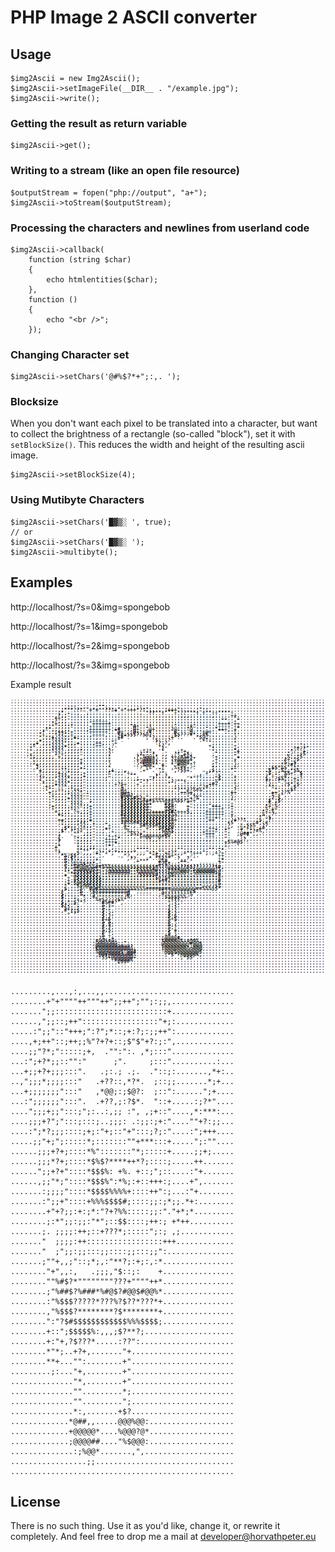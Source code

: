 # PHP Image 2 ASCII converter

## Usage
```
$img2Ascii = new Img2Ascii();
$img2Ascii->setImageFile(__DIR__ . "/example.jpg");
$img2Ascii->write();
```

### Getting the result as return variable 
```
$img2Ascii->get();
```

### Writing to a stream (like an open file resource)
```
$outputStream = fopen("php://output", "a+");
$img2Ascii->toStream($outputStream);
```

### Processing the characters and newlines from userland code
```
$img2Ascii->callback(
    function (string $char)
    {
        echo htmlentities($char);
    },
    function ()
    {
        echo "<br />";
    });
```

### Changing Character set
```
$img2Ascii->setChars('@#%$?*+";:,. ');
```

### Blocksize
When you don't want each pixel to be translated into a character, but want to collect the brightness of a rectangle
(so-called "block"), set it with `setBlockSize()`. This reduces the width and height of the resulting ascii image.
```
$img2Ascii->setBlockSize(4);
```


### Using Mutibyte Characters
```
$img2Ascii->setChars('█▓▒░ ', true);
// or
$img2Ascii->setChars('█▓▒░ ');
$img2Ascii->multibyte();
```


## Examples

http://localhost/?s=0&img=spongebob

http://localhost/?s=1&img=spongebob

http://localhost/?s=2&img=spongebob

http://localhost/?s=3&img=spongebob


Example result

![example](example_result.png)

```..................................................
.........,...,:,...,,.............................
........+"+""""++"""++";;++";"";:;;,..............
.......";;:::::::::::::::::::::::::+..............
......,";;::;++":::::::::::::::::"+;:.............
.....:";;"::"+++;":?";*::;+:?;:;;++":.............
....,+;++"::;++;;%"?+?+::;$"$"+?:;:",.............
....;;"?*;":::::;+,  ."":":. ,*;:::"..............
...:";+?*;;::"":"      ;".     ;:::"..........:...
...+;;+?+;;;:::".   .;:.; .;.  ."::;:.......,*+:..
..,";;;*;;;;:::"   .+??::,*?*.  ;::;;.......*;+...
...+;;;;;;;":::"   ,*@@;:;$@?:  ;::":......";+....
...:";;;;;;":::".  .+??,;:?$*.  "::+.....:;?*"....
....";;;+;;":::;";:..:,;; :", ,;+::"....,*:***:...
....;;;+?";":::;:::;..;;;: .:;;:;+:"....""+?:;;...
....:";*?;;;::::;+;:"+;::"+":::;?;:"....:";+++....
.....;;"+;";:::::*;:::::::""+***:::+.....";:""....
......;;;+?+;::::*%":::::::"*;:::::+.....;;+;.....
......;;;*?+;::::*$%$?****++*?;::::;.....++.......
......";;+?+"::::*$$$%: +%. +::;";::....:"+.......
......,;;"*;"::::*$$$%":*%;:+::+++:;....+",.......
.......:;;;;"::::*$$$$%%%%+::::++":;...:"+........
.......:";;+"::::+%%%$$$$#;::::;;:;*;;.*+:........
........+"+?;;:+:;*:"?+?%%:::::;;:"."+*;*.........
........;:*";;:;;:"*";::$$::::;++:; +*++..........
.......;. ;;;;:++;::+???*;:::::";:; ,;............
......."  ;;;;:++:::::::::::::::::+++.............
......."  ;";;:;;:::;;::::;;:::;;":...............
.......;""+,,;"::;*;,:"**?;:+;:,:*................
........"+",,:,   .;;;,"$::;:    +................
........""%#$?*""""""""???+""""++*................
........;"%##$?%###*%#@$?#@@$#@@%*................
........:"%$$$?????*???%?$??*???*+................
........,"%$$$?********?$********+................
........":"?$#$$$$$$$$$$$$%%%$$$$;................
........+::";$$$$$%:,,,;$?**?;....................
........+:"+,?$???*.....:??":.....................
........*"*;..+?+,......."+.......................
........**+..."":........+".......................
.........;:..."+,........+".......................
.............."*,........+".......................
.............."".........*;.......................
.............."".........";.......................
..............*:,.......+$?.......................
.............*@##,,.....@@@%@@:...................
.............+@@@@@*....%@@@?@*...................
.............;@@@@##...."%$@@@:...................
..............:;%@@*.......,",....................
.................;;...............................
..................................................
```

## License
There is no such thing. Use it as you'd like, change it, or rewrite it completely.
And feel free to drop me a mail at [developer@horvathpeter.eu](mailto:developer@horvathpeter.eu?subject=img2ascii)
